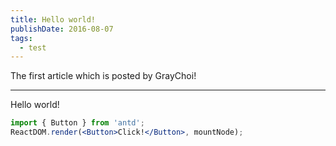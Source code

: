 ```yaml
---
title: Hello world!
publishDate: 2016-08-07
tags: 
  - test
---
```


The first article which is posted by GrayChoi!

---

Hello world!

```jsx
import { Button } from 'antd';
ReactDOM.render(<Button>Click!</Button>, mountNode);
```
